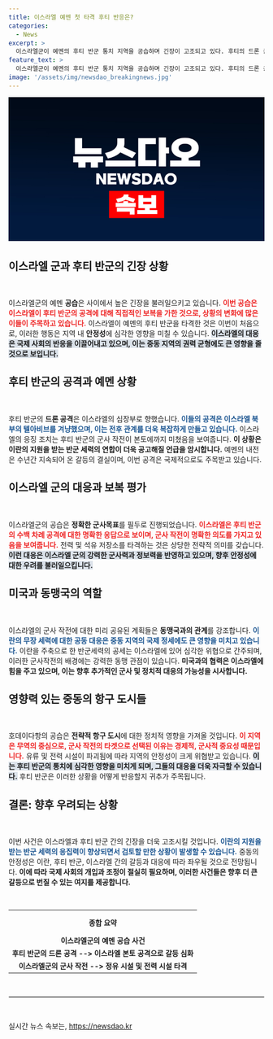 ```yaml
---
title: 이스라엘 예멘 첫 타격 후티 반응은?
categories:
  - News
excerpt: >
  이스라엘군이 예멘의 후티 반군 통치 지역을 공습하며 긴장이 고조되고 있다. 후티의 드론 공격에 대한 보복으로, 이번 공습은 이란이 이끄는 저항의 축과의 갈등을 더욱 심화시킬 전망이다. 클릭하여 더욱 자세한 소식을 확인해보세요!
feature_text: >
  이스라엘군이 예멘의 후티 반군 통치 지역을 공습하며 긴장이 고조되고 있다. 후티의 드론 공격에 대한 보복으로, 이번 공습은 이란이 이끄는 저항의 축과의 갈등을 더욱 심화시킬 전망이다. 클릭하여 더욱 자세한 소식을 확인해보세요!
image: '/assets/img/newsdao_breakingnews.jpg'
---
```


<p><img src="/assets/img/newsdao_breakingnews.jpg" alt="bookingtag 속보" /></p>

<h2 data-ke-size="size26">이스라엘 군과 후티 반군의 긴장 상황</h2>

<p data-ke-size="size16">&nbsp;</p>

<p>이스라엘군의 예멘 <strong>공습</strong>은 사이에서 높은 긴장을 불러일으키고 있습니다. <b><span style="color: #ee2323;">이번 공습은 이스라엘이 후티 반군의 공격에 대해 직접적인 보복을 가한 것으로, 상황의 변화에 많은 이들이 주목하고 있습니다.</span></b> 이스라엘이 예멘의 후티 반군을 타격한 것은 이번이 처음으로, 이러한 행동은 지역 내 <strong>안정성</strong>에 심각한 영향을 미칠 수 있습니다. <b><span style="background-color: #21538527;">이스라엘의 대응은 국제 사회의 반응을 이끌어내고 있으며, 이는 중동 지역의 권력 균형에도 큰 영향을 줄 것으로 보입니다.</span></b></p>

<h2 data-ke-size="size26">후티 반군의 공격과 예멘 상황</h2>

<p data-ke-size="size16">&nbsp;</p>

<p>후티 반군의 <strong>드론 공격</strong>은 이스라엘의 심장부로 향했습니다. <b><span style="color: #1a5490;">이들의 공격은 이스라엘 북부의 텔아비브를 겨냥했으며, 이는 전후 관계를 더욱 복잡하게 만들고 있습니다.</span></b> 이스라엘의 응징 조치는 후티 반군의 군사 작전이 본토에까지 미쳤음을 보여줍니다. <b><span style="ee2323;">이 상황은 이란의 지원을 받는 반군 세력의 연합이 더욱 공고해질 언급을 암시합니다.</span></b> 예멘의 내전은 수년간 지속되어 온 갈등의 결실이며, 이번 공격은 국제적으로도 주목받고 있습니다. </p>

<h2 data-ke-size="size26">이스라엘 군의 대응과 보복 평가</h2>

<p data-ke-size="size16">&nbsp;</p>

<p>이스라엘군의 공습은 <strong>정확한 군사목표</strong>를 필두로 진행되었습니다. <b><span style="color: #ee2323;">이스라엘은 후티 반군의 수백 차례 공격에 대한 명확한 응답으로 보이며, 군사 작전이 명확한 의도를 가지고 있음을 보여줍니다.</span></b> 전력 및 석유 저장소를 타격하는 것은 상당한 전략적 의미를 갖습니다. <b><span style="background-color: #21538527;">이런 대응은 이스라엘 군의 강력한 군사력과 정보력을 반영하고 있으며, 향후 안정성에 대한 우려를 불러일으킵니다.</span></b> </p>

<h2 data-ke-size="size26">미국과 동맹국의 역할</h2>

<p data-ke-size="size16">&nbsp;</p>

<p>이스라엘의 군사 작전에 대한 미리 공유된 계획들은 <strong>동맹국과의 관계</strong>를 강조합니다. <b><span style="color: #1a5490;">이란의 무장 세력에 대한 공동 대응은 중동 지역의 국제 정세에도 큰 영향을 미치고 있습니다.</span></b> 이란을 주축으로 한 반군세력의 공세는 이스라엘에 있어 심각한 위협으로 간주되며, 이러한 군사작전의 배경에는 강력한 동맹 관점이 있습니다. <b><span style="ee2323;">미국과의 협력은 이스라엘에 힘을 주고 있으며, 이는 향후 추가적인 군사 및 정치적 대응의 가능성을 시사합니다.</span></b></p>

<h2 data-ke-size="size26">영향력 있는 중동의 항구 도시들</h2>

<p data-ke-size="size16">&nbsp;</p>

<p>호데이다항의 공습은 <strong>전략적 항구 도시</strong>에 대한 정치적 영향을 가져올 것입니다. <b><span style="color: #ee2323;">이 지역은 무역의 중심으로, 군사 작전의 타겟으로 선택된 이유는 경제적, 군사적 중요성 때문입니다.</span></b> 유류 및 전력 시설이 파괴됨에 따라 지역의 안정성이 크게 위협받고 있습니다. <b><span style="background-color: #21538527;">이는 후티 반군의 통치에 심각한 영향을 미치게 되며, 그들의 대응을 더욱 자극할 수 있습니다.</span></b> 후티 반군은 이러한 상황을 어떻게 반응할지 귀추가 주목됩니다. </p>

<h2 data-ke-size="size26">결론: 향후 우려되는 상황</h2>

<p data-ke-size="size16">&nbsp;</p>

<p>이번 사건은 이스라엘과 후티 반군 간의 긴장을 더욱 고조시킬 것입니다. <b><span style="color: #1a5490;">이란의 지원을 받는 반군 세력의 응집력이 향상되면서 검토할 만한 상황이 발생할 수 있습니다.</span></b> 중동의 안정성은 이란, 후티 반군, 이스라엘 간의 갈등과 대응에 따라 좌우될 것으로 전망됩니다. <b><span style="ee2323;">이에 따라 국제 사회의 개입과 조정이 절실히 필요하며, 이러한 사건들은 향후 더 큰 갈등으로 번질 수 있는 여지를 제공합니다.</span></b></p>

<p data-ke-size="size16">&nbsp;</p>

<table style="width: 100%; border-collapse: collapse;">
  <tr>
    <th style="text-align: center; height: 40px;">종합 요약</th>
  </tr>
  <tr>
    <td style="text-align: center; height: 17px;"><b>이스라엘군의 예멘 공습 사건</b></td>
  </tr>
  <tr>
    <td style="text-align: center; height: 17px;"><b>후티 반군의 드론 공격  --> 이스라엘 본토 공격으로 갈등 심화</b></td>
  </tr>
  <tr>
    <td style="text-align: center; height: 17px;"><b>이스라엘군의 군사 작전  --> 정유 시설 및 전력 시설 타격</b></td>
  </tr>
</table>

<p data-ke-size="size16">&nbsp;</p>

<hr style="border: 1px solid #ccc;" />

<p data-ke-size="size16">&nbsp;</p>
실시간 뉴스 속보는, <a href="https://newsdao.kr" rel="dofollow">https://newsdao.kr</a>


